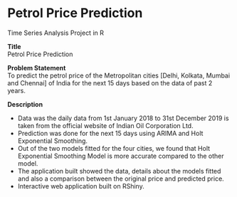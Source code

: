 # Petrol Price Prediction

Time Series Analysis Project in R

**Title**  
Petrol Price Prediction

**Problem Statement**  
To predict the petrol price of the Metropolitan cities [Delhi, Kolkata, Mumbai and Chennai] of India for the next 15 days based on the data of past 2 years.

**Description**  
- Data was the daily data from 1st January 2018 to 31st December 2019 is taken from the official website of Indian Oil Corporation Ltd.
- Prediction was done for the next 15 days using ARIMA and Holt Exponential Smoothing. 
- Out of the two models fitted for the four cities, we found that Holt Exponential Smoothing Model is more accurate compared to the other model.
- The application built showed the data, details about the models fitted and also a comparison between the original price and predicted price. 
- Interactive web application built on RShiny.

